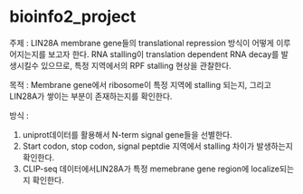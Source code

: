 # bioinfo2_project
주제 : LIN28A membrane gene들의 translational repression 방식이 어떻게 이루어지는지를 보고자 한다. RNA stalling이 translation dependent RNA decay를 발생시킬수 있으므로, 특정 지역에서의 RPF stalling 현상을 관찰한다.

목적 : Membrane gene에서 ribosome이 특정 지역에 stalling 되는지, 그리고 LIN28A가 쌓이는 부분이 존재하는지를 확인한다.

방식 : 
  1) uniprot데이터를 활용해서 N-term signal gene들을 선별한다.
  2) Start codon, stop codon, signal peptdie 지역에서 stalling 차이가 발생하는지 확인한다.
  3) CLIP-seq 데이터에서LIN28A가 특정 memebrane gene region에 localize되는지 확인한다.

